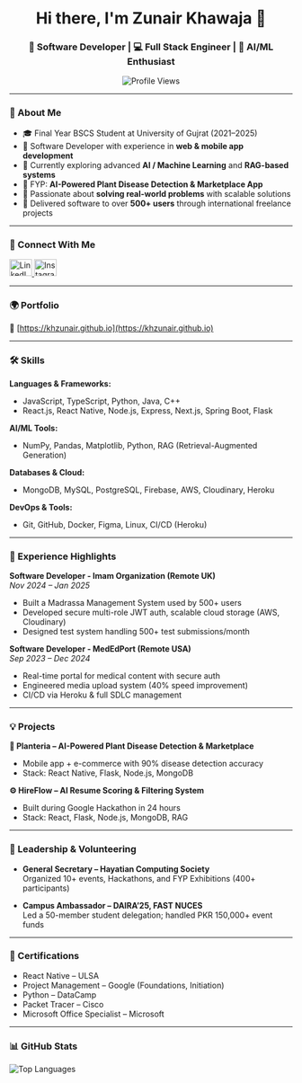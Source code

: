 <h1 align="center">Hi there, I'm Zunair Khawaja 👋</h1>
<h3 align="center">🚀 Software Developer | 💻 Full Stack Engineer | 🤖 AI/ML Enthusiast</h3>

<p align="center">
  <img src="https://komarev.com/ghpvc/?username=khzunair&label=Profile%20views&color=0e75b6&style=flat" alt="Profile Views" />
</p>

---

### 🧠 About Me

- 🎓 Final Year BSCS Student at University of Gujrat (2021–2025)
- 💼 Software Developer with experience in **web & mobile app development**
- 🧠 Currently exploring advanced **AI / Machine Learning** and **RAG-based systems**
- 🌿 FYP: **AI-Powered Plant Disease Detection & Marketplace App**
- 💬 Passionate about **solving real-world problems** with scalable solutions
- 🚀 Delivered software to over **500+ users** through international freelance projects

---

### 🔗 Connect With Me

<p align="left">
  <a href="https://linkedin.com/in/zunair-bin-zubair-9059421a3" target="_blank">
    <img src="https://raw.githubusercontent.com/rahuldkjain/github-profile-readme-generator/master/src/images/icons/Social/linked-in-alt.svg" alt="LinkedIn" height="30" width="40" />
  </a>
  <a href="https://instagram.com/zunair.khawajaa" target="_blank">
    <img src="https://raw.githubusercontent.com/rahuldkjain/github-profile-readme-generator/master/src/images/icons/Social/instagram.svg" alt="Instagram" height="30" width="40" />
  </a>
</p>

---

### 🌍 Portfolio

🔗 [https://khzunair.github.io](https://khzunair.github.io)

---

### 🛠️ Skills

**Languages & Frameworks:**
- JavaScript, TypeScript, Python, Java, C++
- React.js, React Native, Node.js, Express, Next.js, Spring Boot, Flask

**AI/ML Tools:**
- NumPy, Pandas, Matplotlib, Python, RAG (Retrieval-Augmented Generation)

**Databases & Cloud:**
- MongoDB, MySQL, PostgreSQL, Firebase, AWS, Cloudinary, Heroku

**DevOps & Tools:**
- Git, GitHub, Docker, Figma, Linux, CI/CD (Heroku)

---

### 💼 Experience Highlights

**Software Developer - Imam Organization (Remote UK)**  
_Nov 2024 – Jan 2025_  
- Built a Madrassa Management System used by 500+ users  
- Developed secure multi-role JWT auth, scalable cloud storage (AWS, Cloudinary)  
- Designed test system handling 500+ test submissions/month

**Software Developer - MedEdPort (Remote USA)**  
_Sep 2023 – Dec 2024_  
- Real-time portal for medical content with secure auth  
- Engineered media upload system (40% speed improvement)  
- CI/CD via Heroku & full SDLC management

---

### 💡 Projects

**🌿 Planteria – AI-Powered Plant Disease Detection & Marketplace**  
- Mobile app + e-commerce with 90% disease detection accuracy  
- Stack: React Native, Flask, Node.js, MongoDB

**⚙️ HireFlow – AI Resume Scoring & Filtering System**  
- Built during Google Hackathon in 24 hours  
- Stack: React, Flask, Node.js, MongoDB, RAG

---

### 🏅 Leadership & Volunteering

- **General Secretary – Hayatian Computing Society**  
  Organized 10+ events, Hackathons, and FYP Exhibitions (400+ participants)

- **Campus Ambassador – DAIRA’25, FAST NUCES**  
  Led a 50-member student delegation; handled PKR 150,000+ event funds

---

### 📜 Certifications

- React Native – ULSA  
- Project Management – Google (Foundations, Initiation)  
- Python – DataCamp  
- Packet Tracer – Cisco  
- Microsoft Office Specialist – Microsoft

---

### 📊 GitHub Stats

<p align="left">
  <img src="https://github-readme-stats.vercel.app/api/top-langs/?username=khzunair&layout=compact&theme=radical" alt="Top Languages" />
</p>
